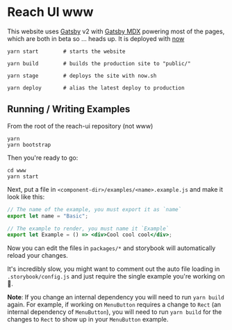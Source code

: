 # Reach UI www

This website uses [Gatsby](https://gatsbyjs.org) v2 with [Gatsby MDX](https://github.com/ChristopherBiscardi/gatsby-mdx) powering most of the pages, which are both in beta so ... heads up. It is deployed with [now](https://now.sh)

```
yarn start        # starts the website

yarn build        # builds the production site to "public/"

yarn stage        # deploys the site with now.sh

yarn deploy       # alias the latest deploy to production
```

## Running / Writing Examples

From the root of the reach-ui repository (not www)

```
yarn
yarn bootstrap
```

Then you're ready to go:

```
cd www
yarn start
```

Next, put a file in `<component-dir>/examples/<name>.example.js` and make it look like this:

```jsx
// The name of the example, you must export it as `name`
export let name = "Basic";

// The example to render, you must name it `Example`
export let Example = () => <div>Cool cool cool</div>;
```

Now you can edit the files in `packages/*` and storybook will automatically reload your changes.

It's incredibly slow, you might want to comment out the auto file loading in `.storybook/config.js` and just require the single example you're working on 😬.

**Note**: If you change an internal dependency you will need to run `yarn build` again. For example, if working on `MenuButton` requires a change to `Rect` (an internal dependency of `MenuButton`), you will need to run `yarn build` for the changes to `Rect` to show up in your `MenuButton` example.
